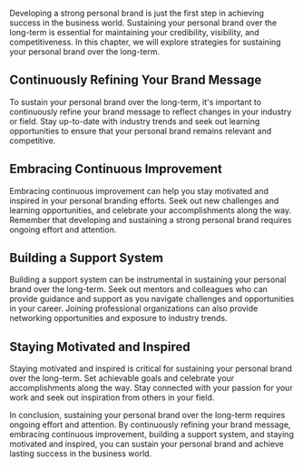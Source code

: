 
Developing a strong personal brand is just the first step in achieving success in the business world. Sustaining your personal brand over the long-term is essential for maintaining your credibility, visibility, and competitiveness. In this chapter, we will explore strategies for sustaining your personal brand over the long-term.

Continuously Refining Your Brand Message
----------------------------------------

To sustain your personal brand over the long-term, it's important to continuously refine your brand message to reflect changes in your industry or field. Stay up-to-date with industry trends and seek out learning opportunities to ensure that your personal brand remains relevant and competitive.

Embracing Continuous Improvement
--------------------------------

Embracing continuous improvement can help you stay motivated and inspired in your personal branding efforts. Seek out new challenges and learning opportunities, and celebrate your accomplishments along the way. Remember that developing and sustaining a strong personal brand requires ongoing effort and attention.

Building a Support System
-------------------------

Building a support system can be instrumental in sustaining your personal brand over the long-term. Seek out mentors and colleagues who can provide guidance and support as you navigate challenges and opportunities in your career. Joining professional organizations can also provide networking opportunities and exposure to industry trends.

Staying Motivated and Inspired
------------------------------

Staying motivated and inspired is critical for sustaining your personal brand over the long-term. Set achievable goals and celebrate your accomplishments along the way. Stay connected with your passion for your work and seek out inspiration from others in your field.

In conclusion, sustaining your personal brand over the long-term requires ongoing effort and attention. By continuously refining your brand message, embracing continuous improvement, building a support system, and staying motivated and inspired, you can sustain your personal brand and achieve lasting success in the business world.
